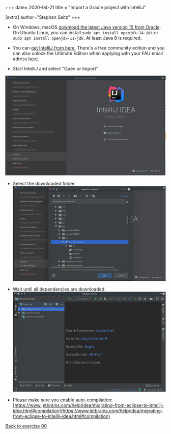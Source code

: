 +++
date= 2020-04-21
title = "Import a Gradle project with IntelliJ"

[extra]
author="Stephan Seitz"
+++

- On Windows, macOS [download the latest Java version 15 from Oracle](https://www.oracle.com/java/technologies/javase-jdk15-downloads.html).
  On Ubuntu Linux, you can install `sudo apt install openjdk-14-jdk` or `sudo apt install openjdk-11-jdk`.
  At least Java 8 is required.

- You can [get IntelliJ from here](https://www.jetbrains.com/idea/). There's a free community edition and you can also 
  unlock the Ultimate Edition when applying with your FAU email adress [here](https://www.jetbrains.com/community/education/#students).

- Start IntelliJ and select "Open or Import"

![Import](intellij_1.png)

- Select the downloaded folder
![Select folder](intellij_2.png)

- Wait until all dependencies are downloaded
![Run](intellij_3.png)

- Please make sure you enable auto-compilation: [https://www.jetbrains.com/help/idea/migrating-from-eclipse-to-intellij-idea.html#compilation](https://www.jetbrains.com/help/idea/migrating-from-eclipse-to-intellij-idea.html#compilation)

[Back to exercise 00](../exercise-0)
